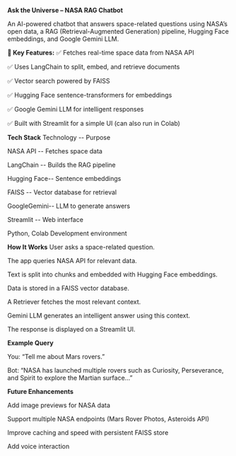 **Ask the Universe – NASA RAG Chatbot**

An AI-powered chatbot that answers space-related questions using NASA’s open data, a RAG (Retrieval-Augmented Generation) pipeline, Hugging Face embeddings, and Google Gemini LLM.

**🔹 Key Features:**
✅ Fetches real-time space data from NASA API

✅ Uses LangChain to split, embed, and retrieve documents

✅ Vector search powered by FAISS

✅ Hugging Face sentence-transformers for embeddings

✅ Google Gemini LLM for intelligent responses

✅ Built with Streamlit for a simple UI (can also run in Colab)

**Tech Stack**
Technology  --	Purpose

NASA API    --	Fetches space data

LangChain   --	Builds the RAG pipeline

Hugging Face--	Sentence embeddings

FAISS       --	Vector database for retrieval

GoogleGemini--	LLM to generate answers

Streamlit   --	Web interface

Python, Colab	Development environment


**How It Works**
User asks a space-related question.

The app queries NASA API for relevant data.

Text is split into chunks and embedded with Hugging Face embeddings.

Data is stored in a FAISS vector database.

A Retriever fetches the most relevant context.

Gemini LLM generates an intelligent answer using this context.

The response is displayed on a Streamlit UI.


**Example Query**

You: “Tell me about Mars rovers.”

Bot: “NASA has launched multiple rovers such as Curiosity, Perseverance, and Spirit to explore the Martian surface…”

**Future Enhancements**

 Add image previews for NASA data
 
 Support multiple NASA endpoints (Mars Rover Photos, Asteroids API)
 
 Improve caching and speed with persistent FAISS store
 
 Add voice interaction
